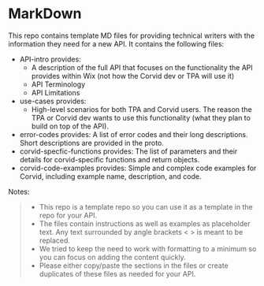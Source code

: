 # MarkDown

This repo contains template MD files for providing technical writers with the information they need for a new API. 
It contains the following files: 
- API-intro provides: 
  - A description of the full API that focuses on the functionality the API provides within Wix (not how the Corvid dev or TPA will use it)
  - API Terminology
  - API Limitations
- use-cases provides: 
  - High-level scenarios for both TPA and Corvid users. The reason the TPA or Corvid dev wants to use this functionality (what they plan to build on top of the API).
- error-codes provides: A list of error codes and their long descriptions. Short descriptions are provided in the proto.
- corvid-specfic-functions provides: The list of parameters and their details for corvid-specific functions and return objects.
- corvid-code-examples provides: Simple and complex code examples for Corvid, including example name, description, and code.

Notes: 
>  - This repo is a template repo so you can use it as a template in the repo for your API.
>  - The files contain instructions as well as examples as placeholder text. Any text surrounded by angle brackets < > is meant to be replaced.
>  - We tried to keep the need to work with formatting to a minimum so you can focus on adding the content quickly.
>  - Please either copy/paste the sections in the files or create duplicates of these files as needed for your API.
